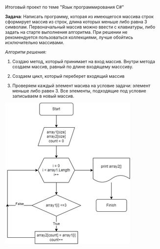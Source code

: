 Итоговый проект по теме "Язык программирования C#"

**Задача**: Написать программу, которая из имеющегося массива строк сформирует массив из строк, длина которых меньше либо равна 3 символам. Первоначальный массив можно ввести с клавиатуры, либо задать на старте выполнения алгоритма. При решении не рекомендуется пользоваться коллекциями, лучше обойтись исключительно массивами.

*Алгоритм решения:*

1. Создаю метод, который принимает на вход массив. Внутри метода создаем массив, равный по длине входящему масссиву. 

2. Создаем цикл, который переберет входящий массив

3. Проверяем каждый элемент масива на условие задачи: элемент меньше либо равен 3. Все элементы, подходящие под условие записываем в новый массив.

![Блок-схема](block_diagram.jpg)